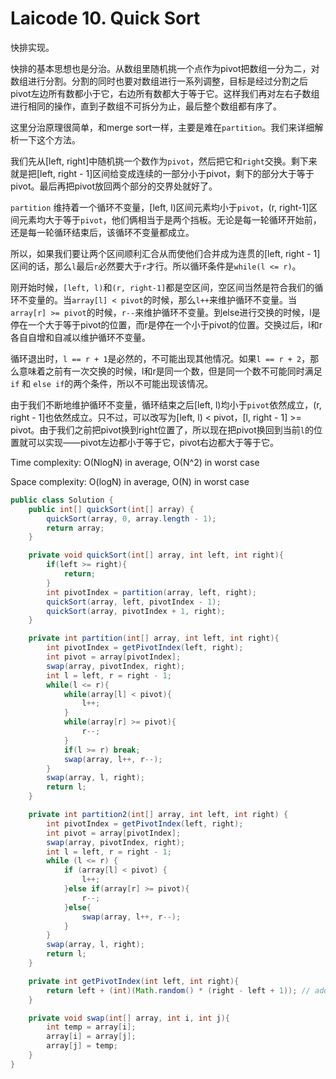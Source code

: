 # Laicode 10. Quick Sort

快排实现。

快排的基本思想也是分治。从数组里随机挑一个点作为pivot把数组一分为二，对数组进行分割。分割的同时也要对数组进行一系列调整，目标是经过分割之后pivot左边所有数都小于它，右边所有数都大于等于它。这样我们再对左右子数组进行相同的操作，直到子数组不可拆分为止，最后整个数组都有序了。

这里分治原理很简单，和merge sort一样，主要是难在`partition`。我们来详细解析一下这个方法。

我们先从[left, right]中随机挑一个数作为`pivot`，然后把它和`right`交换。剩下来就是把[left, right - 1]区间给变成连续的一部分小于pivot，剩下的部分大于等于pivot。最后再把pivot放回两个部分的交界处就好了。

`partition` 维持着一个循环不变量，[left, l)区间元素均小于`pivot`，(r, right-1]区间元素均大于等于`pivot`，他们俩相当于是两个挡板。无论是每一轮循环开始前，还是每一轮循环结束后，该循环不变量都成立。

所以，如果我们要让两个区间顺利汇合从而使他们合并成为连贯的[left, right - 1]区间的话，那么`l`最后`r`必然要大于`r`才行。所以循环条件是`while(l <= r)`。

刚开始时候，`[left, l)`和`(r, right-1]`都是空区间，空区间当然是符合我们的循环不变量的。当`array[l] < pivot`的时候，那么`l++`来维护循环不变量。当`array[r] >= pivot`的时候，`r--`来维护循环不变量。到else进行交换的时候，l是停在一个大于等于pivot的位置，而r是停在一个小于pivot的位置。交换过后，l和r各自自增和自减以维护循环不变量。

循环退出时，`l == r + 1`是必然的，不可能出现其他情况。如果`l == r + 2`，那么意味着之前有一次交换的时候，l和r是同一个数，但是同一个数不可能同时满足`if` 和 `else if`的两个条件，所以不可能出现该情况。

由于我们不断地维护循环不变量，循环结束之后[left, l)均小于`pivot`依然成立，(r, right - 1]也依然成立。只不过，可以改写为[left, l) < pivot，[l, right - 1] >= pivot。由于我们之前把pivot换到right位置了，所以现在把pivot换回到当前`l`的位置就可以实现——pivot左边都小于等于它，pivot右边都大于等于它。

Time complexity: O(NlogN) in average, O(N^2) in worst case

Space complexity: O(logN) in average, O(N) in worst case

```java
public class Solution {
    public int[] quickSort(int[] array) {
        quickSort(array, 0, array.length - 1);
        return array;
    }

    private void quickSort(int[] array, int left, int right){
        if(left >= right){
            return;
        }
        int pivotIndex = partition(array, left, right);
        quickSort(array, left, pivotIndex - 1);
        quickSort(array, pivotIndex + 1, right);
    }

    private int partition(int[] array, int left, int right){
        int pivotIndex = getPivotIndex(left, right);
        int pivot = array[pivotIndex];
        swap(array, pivotIndex, right);
        int l = left, r = right - 1;
        while(l <= r){
            while(array[l] < pivot){
                l++;
            }
            while(array[r] >= pivot){
                r--;
            }
            if(l >= r) break;
            swap(array, l++, r--);
        }
        swap(array, l, right);
        return l;
    }

    private int partition2(int[] array, int left, int right) {
        int pivotIndex = getPivotIndex(left, right);
        int pivot = array[pivotIndex];
        swap(array, pivotIndex, right);
        int l = left, r = right - 1;
        while (l <= r) {
            if (array[l] < pivot) {
                l++;
            }else if(array[r] >= pivot){
                r--;
            }else{
                swap(array, l++, r--);
            }
        }
        swap(array, l, right);
        return l;
    }

    private int getPivotIndex(int left, int right){
        return left + (int)(Math.random() * (right - left + 1)); // add 1 because random() returns [0, 1)
    }

    private void swap(int[] array, int i, int j){
        int temp = array[i];
        array[i] = array[j];
        array[j] = temp;
    }
}
```
